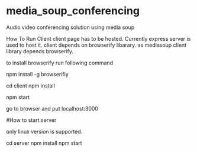 # media_soup_conferencing
Audio video conferencing solution using media soup

How To Run Client
client page has to be hosted. Currently express server is used to host it.
client depends on browserify libarary.
as mediasoup client library depends browserify.

to install browserify run following command

npm install -g browserifiy


cd client
npm install

npm start

go to browser and put 
localhost:3000

#How to start server

only linux version is supported.

cd server
npm install
npm start

